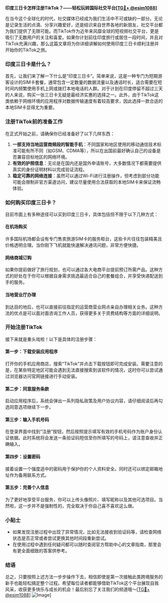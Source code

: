 **印度三日卡怎样注册TikTok？——轻松玩转国际社交平台[[TG💪+ @esim1088](https://t.me/s/esim1088)]**

在当今这个全球化的时代，社交媒体已经成为我们生活中不可或缺的一部分。无论是记录生活的点滴、分享兴趣爱好，还是结识来自世界各地的新朋友，社交平台都为我们提供了无限可能。而TikTok作为近年来风靡全球的短视频社交平台，更是吸引了无数用户的关注和喜爱。如果你计划前往印度旅行或居住一段时间，并且对TikTok充满兴趣，那么这篇文章将为你详细讲解如何使用印度三日卡顺利注册并开始你的TikTok之旅。

### 印度三日卡是什么？

首先，让我们来了解一下什么是“印度三日卡”。简单来说，这是一种专门为短期游客设计的SIM卡套餐，通常包含一定数量的数据流量以及通话时长，适合需要在短时间内频繁使用手机上网或拨打本地电话的人群。对于计划在印度停留不超过三天的人来说，购买一张三日卡无疑是最经济实惠的选择之一。此外，由于TikTok这类依赖于网络环境的应用程序对数据传输速度有着较高要求，因此选择一款合适的本地SIM卡显得尤为重要。

### 注册TikTok前的准备工作

在正式开始之前，请确保你已经准备好了以下几样东西：

1. **一部支持当地运营商频段的智能手机**：不同国家和地区使用的移动通信技术标准可能有所不同（如GSM、CDMA等），所以在出国前最好确认自己的设备是否兼容目标地区的网络环境。
2. **有效的护照信息**：无论是在国内还是国外申请账号，大多数情况下都需要提供真实的身份证明材料以完成验证流程。
3. **稳定可靠的网络连接**：虽然可以通过Wi-Fi进行注册操作，但考虑到部分功能可能会限制非官方渠道访问，建议尽量使用合法获取的本地SIM卡来保证流畅体验。

### 如何购买印度三日卡？

目前市面上有多种途径可以买到印度三日卡，具体包括但不限于以下几种方式：

#### 在机场购买
许多国际机场都会设有专门售卖旅游SIM卡的服务柜台，这些卡片往往包装精美且价格透明合理。当你刚下飞机就能快速解决通讯问题，非常方便快捷。

#### 网络商城订购
如果你提前做好了旅行规划，也可以通过各大电商平台提前预订所需产品。这种方式的好处在于你可以根据自身需求挑选最适合自己的套餐组合，并享受快递配送到手的服务。

#### 当地营业厅办理
到达目的地后，也可以直接前往指定的运营商营业网点亲自办理相关业务。这种方法的优点是可以面对面咨询工作人员，获得更多关于资费结构等方面的详细说明。

### 开始注册TikTok

接下来就是重头戏啦！以下是具体的注册步骤：

#### 第一步：下载安装应用程序
打开你的手机应用商店，搜索“TikTok”并点击下载按钮即可完成安装。需要注意的是，在某些特定地区可能会遇到无法直接搜索到该软件的情况，这时你可以尝试通过浏览器访问官网链接进行手动安装。

#### 第二步：同意服务条款
启动应用程序后，系统会弹出一系列隐私政策及用户协议内容，请仔细阅读后再勾选同意选项继续下一步。

#### 第三步：输入手机号码
在登录界面中找到“注册”按钮，然后按照提示填写有效的手机号码作为账户身份认证依据。此时系统将会发送一条验证码短信至你所填写的号码上，请注意查收并正确输入。

#### 第四步：设置密码
接着设置一个强度适中的密码用于保护你的个人资料安全。同时还可以绑定邮箱地址作为备用联系方式。

#### 第五步：完善个人信息
为了更好地享受平台服务，你可以上传头像照片、填写昵称以及其他可选项目。当然啦，这一步并不是强制性的，完全取决于你自己喜不喜欢这么做。

### 小贴士

- 如果发现注册过程中出现了异常情况，比如无法接收到验证码等，请检查网络状态是否正常或者尝试更换其他时间段重新尝试。
- 在使用过程中遇到任何疑问都可以随时查阅官方帮助中心的文章指南，那里会有更全面细致的答案供参考。

### 结语

总之，只要按照上述方法一步步操作下去，相信即使是第一次接触此类跨境服务的新手也能轻松搞定整个过程。希望每位读者都能够借助TikTok这个平台展现自我风采，收获更多快乐与成长的机会！最后别忘了关注我们的频道哦～[[TG💪+ @esim1088](https://t.me/s/esim1088)] ![Image](https://i.postimg.cc/4NQfJmqS/Snipaste-2025-05-13-00-14-12.png)]